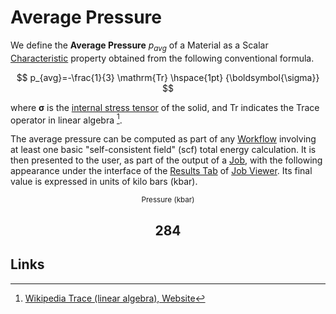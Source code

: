 # Average Pressure

We define the **Average Pressure** $p_{avg}$ of a Material as a Scalar [Characteristic](../../data-structured/overview.md) property obtained from the following conventional formula.

$$
p_{avg}=-\frac{1}{3} \mathrm{Tr} \hspace{1pt} {\boldsymbol{\sigma}}
$$ 

where ${\boldsymbol{\sigma}}$ is the [internal stress tensor](../non-scalar/stress-tensor.md) of the solid, and $\mathrm{Tr}$ indicates the Trace operator in linear algebra [^1]. 

The average pressure can be computed as part of any [Workflow](../../workflows/overview.md) involving at least one basic "self-consistent field" (scf) total energy calculation. It is then presented to the user, as part of the output of a [Job](../../jobs/overview.md), with the following appearance under the interface of the [Results Tab](../../jobs/ui/results-tab.md) of [Job Viewer](../../jobs/ui/viewer.md). Its final value is expressed in units of kilo bars (kbar).

<div class="clearfix"><center><div class="chart"><i class="zmdi zmdi-square-down zmdi-hc-3x"></i></div><div class="count"><small><!-- react-text: 1660 -->Pressure<!-- /react-text --><!-- react-text: 1661 --> (<!-- /react-text --><!-- react-text: 1662 -->kbar<!-- /react-text --><!-- react-text: 1663 -->)<!-- /react-text --></small><h2>284</h2></div></div>

## Links

[^1]: [Wikipedia Trace (linear algebra), Website](https://en.wikipedia.org/wiki/Trace_(linear_algebra))

